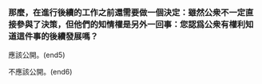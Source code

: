 ### 那麼，在進行後續的工作之前還需要做一個決定：雖然公衆不一定直接參與了決策，但他們的知情權是另外一回事：您認爲公衆有權利知道這件事的後續發展嗎？

應該公開。(end5)

不應該公開。(end6)
